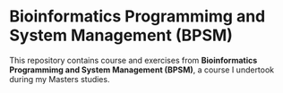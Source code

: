 # Bioinformatics Programmimg and System Management (BPSM)

This repository contains course and exercises from **Bioinformatics Programmimg and System Management (BPSM)**, a course I undertook during my Masters studies.
